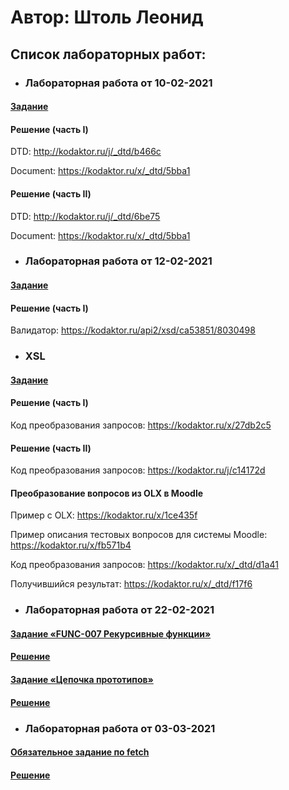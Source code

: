# Автор: Штоль Леонид

## Список лабораторных работ:

* ### Лабораторная работа от 10-02-2021

#### [Задание](https://kodaktor.ru/g/xml_intro)
#### Решение (часть I)
DTD: http://kodaktor.ru/j/_dtd/b466c

Document: https://kodaktor.ru/x/_dtd/5bba1

#### Решение (часть II)
DTD: http://kodaktor.ru/j/_dtd/6be75

Document: https://kodaktor.ru/x/_dtd/5bba1

* ### Лабораторная работа от 12-02-2021

#### [Задание](https://kodaktor.ru/XSD-2020.pdf)
#### Решение (часть I)
Валидатор: https://kodaktor.ru/api2/xsd/ca53851/8030498

* ### XSL

#### [Задание](https://kodaktor.ru/g/xsl_intro)

#### Решение (часть I)

Код преобразования запросов: https://kodaktor.ru/x/27db2c5

#### Решение (часть II)

Код преобразования запросов: https://kodaktor.ru/j/c14172d

#### Преобразование вопросов из OLX в Moodle

Пример с OLX: https://kodaktor.ru/x/1ce435f

Пример описания тестовых вопросов для системы Moodle: https://kodaktor.ru/x/fb571b4

Код преобразования запросов: https://kodaktor.ru/x/_dtd/d1a41

Получившийся результат: https://kodaktor.ru/x/_dtd/f17f6

* ### Лабораторная работа от 22-02-2021

#### [Задание «FUNC-007 Рекурсивные функции»](https://kodaktor.ru/func_007)
#### [Решение](https://kodaktor.ru/g/_func_cd448)

#### [Задание «Цепочка прототипов»](https://kodaktor.ru/g/proto_chain)
#### [Решение](https://kodaktor.ru/g/52b93ef)

* ### Лабораторная работа от 03-03-2021

#### [Обязательное задание по fetch](https://kodaktor.ru/async_tasks)
#### [Решение](https://kodaktor.ru/g/_async_tasks_bcfa6)
